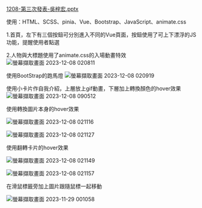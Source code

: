 [1208-第三次發表-吳梓宏.pptx](https://github.com/WuTzuHung/HoshikawaWebDesign/files/14339786/1208-.-.pptx)

使用：HTML、SCSS、pinia、Vue、Bootstrap、JavaScript、animate.css

1.首頁，左下有三個按鈕可分別進入不同的Vue頁面，按鈕使用了可上下漂浮的JS功能，提醒使用者點選

2.人物與大標題使用了animate.css的入場動畫特效
![螢幕擷取畫面 2023-12-08 020811](https://github.com/WuTzuHung/HoshikawaWebDesign/assets/151004287/449e7fbb-9fba-4f37-b57e-1fb554c0932c)

使用BootStrap的跑馬燈
![螢幕擷取畫面 2023-12-08 020919](https://github.com/WuTzuHung/HoshikawaWebDesign/assets/151004287/f15b6d6e-b0be-44e2-bb75-34ad5d26c1f2)

使用小卡片作自我介紹，上層放上gif動畫，下層加上轉換顏色的hover效果
![螢幕擷取畫面 2023-12-08 090512](https://github.com/WuTzuHung/HoshikawaWebDesign/assets/151004287/c99c5c64-0caf-45d6-9fc7-c18a168252f6)

使用轉換圖片本身的hover效果

![螢幕擷取畫面 2023-12-08 021116](https://github.com/WuTzuHung/HoshikawaWebDesign/assets/151004287/dbe2f7ad-53a5-48f3-862a-bfe8e8bcc9ec)

![螢幕擷取畫面 2023-12-08 021127](https://github.com/WuTzuHung/HoshikawaWebDesign/assets/151004287/de463ee4-6aee-4d7f-86f1-16acfedcac05)

使用翻轉卡片的hover效果

![螢幕擷取畫面 2023-12-08 021149](https://github.com/WuTzuHung/HoshikawaWebDesign/assets/151004287/387d2fa2-0d2d-44f5-a95c-c27a0ef8e280)

![螢幕擷取畫面 2023-12-08 021157](https://github.com/WuTzuHung/HoshikawaWebDesign/assets/151004287/c21a77dc-58c3-4cc1-8bdd-e96f599bfc3a)

在滑鼠標籤旁加上圖片跟隨鼠標一起移動

![螢幕擷取畫面 2023-11-29 001058](https://github.com/WuTzuHung/HoshikawaWebDesign/assets/151004287/9c1be061-3e07-4a3e-88da-4d4a250ea045)
